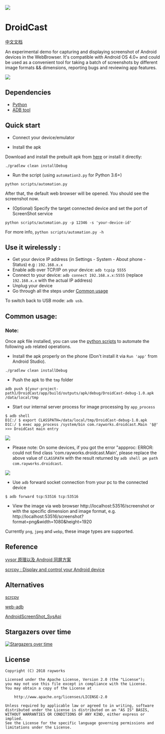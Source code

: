 ![](./cast.png)

# DroidCast

[中文文档](/README_CN.md)

An experimental demo for capturing and displaying screenshot of Android devices in the WebBrowser. 
It's compatible with Android OS 4.0+ and could be used as a convenient tool for taking a batch of 
screenshots by different image formats && dimensions, reporting bugs and reviewing app features.  

![](/screen_shot_dock.png)

## Dependencies

- [Python](https://www.python.org/downloads/)
- [ADB tool](https://developer.android.com/studio/releases/platform-tools)

## Quick start

- Connect your device/emulator

- Install the apk

Download and install the prebuilt apk from [here](/apk/DroidCast-debug-1.0.apk) or install it directly:

```
./gradlew clean installDebug
```

- Run the script (using `automation3.py` for Python 3.6+)

```
python scripts/automation.py
```

After that, the default web browser will be opened. You should see the screenshot now.

- (Optional) Specify the target connected device and set the port of ScreenShot service

```
python scripts/automation.py -p 12346 -s 'your-device-id'
```
For more info, `python scripts/automation.py -h`

## Use it wirelessly :

- Get your device IP address (in Settings - System - About phone - Status) e.g : `192.168.x.x`
- Enable adb over TCP/IP on your device: `adb tcpip 5555`
- Connect to your device: `adb connect 192.168.x.x:5555` (replace `192.168.x.x` with the actual IP address)
- Unplug your device
- Go through all the steps under [Common usage](#usage)

To switch back to USB mode: `adb usb`.

<h2 id="usage">Common usage:</h2>

### Note:

Once apk file installed, you can use the [python scripts](/scripts/automation.py) to automate the following `adb` related operations.

- Install the apk properly on the phone (Don't install it via `Run 'app'` from Android Studio).

```
./gradlew clean installDebug
```

- Push the apk to the `tmp` folder

```
adb push ${your-project-path}/DroidCast/app/build/outputs/apk/debug/DroidCast-debug-1.0.apk /data/local/tmp
```

- Start our internal server process for image processing by `app_process`

```
$ adb shell
D1C:/ $ export CLASSPATH=/data/local/tmp/DroidCast-debug-1.0.apk
D1C:/ $ exec app_process /system/bin com.rayworks.droidcast.Main '$@'
>>> DroidCast main entry
```

![](/process_main.png)

- Please note: On some devices,
  if you got the error "appproc: ERROR: could not find class 'com.rayworks.droidcast.Main', please replace the
  above value of `CLASSPATH` with the result returned by `adb shell pm path com.rayworks.droidcast`.

![](/apk_src_path.png)

- Use `adb` forward socket connection from your pc to the connected device

```
$ adb forward tcp:53516 tcp:53516
```

- View the image via web browser
  http://localhost:53516/screenshot or with the specific dimension and image format,
  e.g. http://localhost:53516/screenshot?format=png&width=1080&height=1920

Currently `png`, `jpeg` and `webp`, these image types are supported.

## Reference <br>

[vysor 原理以及 Android 同屏方案](https://juejin.im/entry/57fe39400bd1d00058dd4652)

[scrcpy : Display and control your Android device](https://github.com/Genymobile/scrcpy)

## Alternatives

[scrcpy](https://github.com/Genymobile/scrcpy)

[web-adb](https://github.com/mfinkle/web-adb)

[AndroidScreenShot_SysApi](https://github.com/weizongwei5/AndroidScreenShot_SysApi)

## Stargazers over time

[![Stargazers over time](https://starchart.cc/rayworks/DroidCast.svg)](https://starchart.cc/rayworks/DroidCast)

## License

    Copyright (C) 2018 rayworks

    Licensed under the Apache License, Version 2.0 (the "License");
    you may not use this file except in compliance with the License.
    You may obtain a copy of the License at

        http://www.apache.org/licenses/LICENSE-2.0

    Unless required by applicable law or agreed to in writing, software
    distributed under the License is distributed on an "AS IS" BASIS,
    WITHOUT WARRANTIES OR CONDITIONS OF ANY KIND, either express or implied.
    See the License for the specific language governing permissions and
    limitations under the License.
